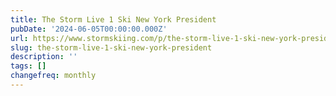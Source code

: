 ```yaml
---
title: The Storm Live 1 Ski New York President
pubDate: '2024-06-05T00:00:00.000Z'
url: https://www.stormskiing.com/p/the-storm-live-1-ski-new-york-president
slug: the-storm-live-1-ski-new-york-president
description: ''
tags: []
changefreq: monthly
---
```


<!-- Add post content below -->
